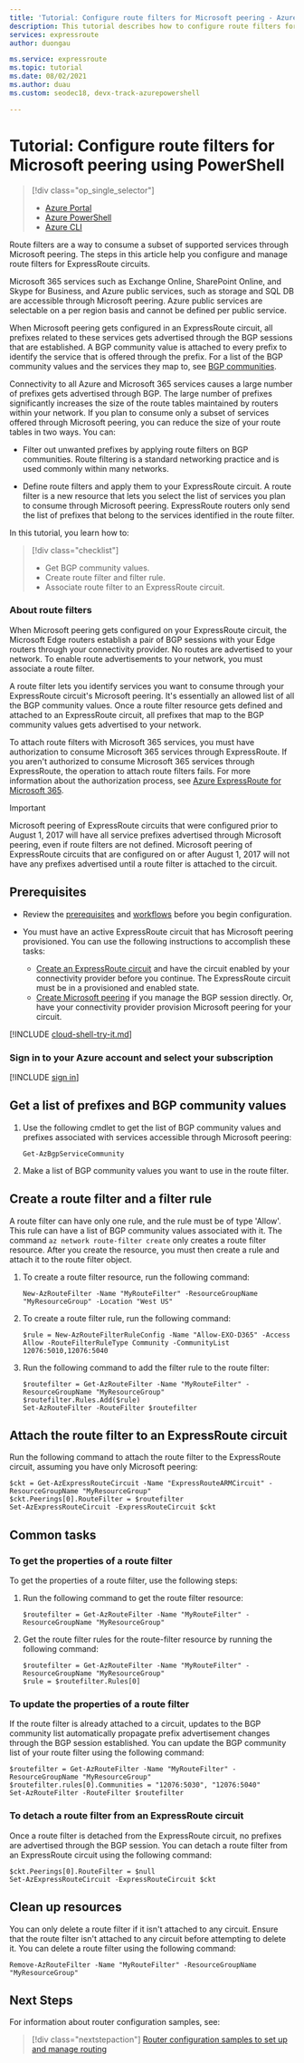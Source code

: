 ```yaml
---
title: 'Tutorial: Configure route filters for Microsoft peering - Azure PowerShell'
description: This tutorial describes how to configure route filters for Microsoft Peering using PowerShell.
services: expressroute
author: duongau

ms.service: expressroute
ms.topic: tutorial
ms.date: 08/02/2021
ms.author: duau
ms.custom: seodec18, devx-track-azurepowershell

---
```

# Tutorial: Configure route filters for Microsoft peering using PowerShell

> [!div class="op_single_selector"]
> * [Azure Portal](how-to-routefilter-portal.md)
> * [Azure PowerShell](how-to-routefilter-powershell.md)
> * [Azure CLI](how-to-routefilter-cli.md)
> 

Route filters are a way to consume a subset of supported services through Microsoft peering. The steps in this article help you configure and manage route filters for ExpressRoute circuits.

Microsoft 365 services such as Exchange Online, SharePoint Online, and Skype for Business, and Azure public services, such as storage and SQL DB are accessible through Microsoft peering. Azure public services are selectable on a per region basis and cannot be defined per public service.

When Microsoft peering gets configured in an ExpressRoute circuit, all prefixes related to these services gets advertised through the BGP sessions that are established. A BGP community value is attached to every prefix to identify the service that is offered through the prefix. For a list of the BGP community values and the services they  map to, see [BGP communities](expressroute-routing.md#bgp).

Connectivity to all Azure and Microsoft 365 services causes a large number of prefixes gets advertised through BGP. The large number of prefixes significantly increases the size of the route tables maintained by routers within your network. If you plan to consume only a subset of services offered through Microsoft peering, you can reduce the size of your route tables in two ways. You can:

* Filter out unwanted prefixes by applying route filters on BGP communities. Route filtering is a standard networking practice and is used commonly within many networks.

* Define route filters and apply them to your ExpressRoute circuit. A route filter is a new resource that lets you select the list of services you plan to consume through Microsoft peering. ExpressRoute routers only send the list of prefixes that belong to the services identified in the route filter.

In this tutorial, you learn how to:
> [!div class="checklist"]
> - Get BGP community values.
> - Create route filter and filter rule.
> - Associate route filter to an ExpressRoute circuit.

### <a name="about"></a>About route filters

When Microsoft peering gets configured on your ExpressRoute circuit, the Microsoft Edge routers establish a pair of BGP sessions with your Edge routers through your connectivity provider. No routes are advertised to your network. To enable route advertisements to your network, you must associate a route filter.

A route filter lets you identify services you want to consume through your ExpressRoute circuit's Microsoft peering. It's essentially an allowed list of all the BGP community values. Once a route filter resource gets defined and attached to an ExpressRoute circuit, all prefixes that map to the BGP community values gets advertised to your network.

To attach route filters with Microsoft 365 services, you must have authorization to consume Microsoft 365 services through ExpressRoute. If you aren't authorized to consume Microsoft 365 services through ExpressRoute, the operation to attach route filters fails. For more information about the authorization process, see [Azure ExpressRoute for Microsoft 365](/microsoft-365/enterprise/azure-expressroute).

> [!IMPORTANT]
> Microsoft peering of ExpressRoute circuits that were configured prior to August 1, 2017 will have all service prefixes advertised through Microsoft peering, even if route filters are not defined. Microsoft peering of ExpressRoute circuits that are configured on or after August 1, 2017 will not have any prefixes advertised until a route filter is attached to the circuit.
> 
## Prerequisites

- Review the [prerequisites](expressroute-prerequisites.md) and [workflows](expressroute-workflows.md) before you begin configuration.

- You must have an active ExpressRoute circuit that has Microsoft peering provisioned. You can use the following instructions to accomplish these tasks:
  - [Create an ExpressRoute circuit](expressroute-howto-circuit-arm.md) and have the circuit enabled by your connectivity provider before you continue. The ExpressRoute circuit must be in a provisioned and enabled state.
  - [Create Microsoft peering](expressroute-circuit-peerings.md) if you manage the BGP session directly. Or, have your connectivity provider provision Microsoft peering for your circuit.
  
[!INCLUDE [cloud-shell-try-it.md](../../includes/cloud-shell-try-it.md)]

### Sign in to your Azure account and select your subscription

[!INCLUDE [sign in](../../includes/expressroute-cloud-shell-connect.md)]

## <a name="prefixes"></a> Get a list of prefixes and BGP community values

1. Use the following cmdlet to get the list of BGP community values and prefixes associated with services accessible through Microsoft peering:

    ```azurepowershell-interactive
    Get-AzBgpServiceCommunity
    ```

1. Make a list of BGP community values you want to use in the route filter.

## <a name="filter"></a>Create a route filter and a filter rule

A route filter can have only one rule, and the rule must be of type 'Allow'. This rule can have a list of BGP community values associated with it. The command `az network route-filter create` only creates a route filter resource. After you create the resource, you must then create a rule and attach it to the route filter object.

1. To create a route filter resource, run the following command:

    ```azurepowershell-interactive
    New-AzRouteFilter -Name "MyRouteFilter" -ResourceGroupName "MyResourceGroup" -Location "West US"
    ```

1. To create a route filter rule, run the following command:
 
    ```azurepowershell-interactive
    $rule = New-AzRouteFilterRuleConfig -Name "Allow-EXO-D365" -Access Allow -RouteFilterRuleType Community -CommunityList 12076:5010,12076:5040
    ```

1. Run the following command to add the filter rule to the route filter:
 
    ```azurepowershell-interactive
    $routefilter = Get-AzRouteFilter -Name "MyRouteFilter" -ResourceGroupName "MyResourceGroup"
    $routefilter.Rules.Add($rule)
    Set-AzRouteFilter -RouteFilter $routefilter
    ```

## <a name="attach"></a>Attach the route filter to an ExpressRoute circuit

Run the following command to attach the route filter to the ExpressRoute circuit, assuming you have only Microsoft peering:

```azurepowershell-interactive
$ckt = Get-AzExpressRouteCircuit -Name "ExpressRouteARMCircuit" -ResourceGroupName "MyResourceGroup"
$ckt.Peerings[0].RouteFilter = $routefilter 
Set-AzExpressRouteCircuit -ExpressRouteCircuit $ckt
```

## <a name="tasks"></a>Common tasks

### <a name="getproperties"></a>To get the properties of a route filter

To get the properties of a route filter, use the following steps:

1. Run the following command to get the route filter resource:

   ```azurepowershell-interactive
   $routefilter = Get-AzRouteFilter -Name "MyRouteFilter" -ResourceGroupName "MyResourceGroup"
   ```
2. Get the route filter rules for the route-filter resource by running the following command:

   ```azurepowershell-interactive
   $routefilter = Get-AzRouteFilter -Name "MyRouteFilter" -ResourceGroupName "MyResourceGroup"
   $rule = $routefilter.Rules[0]
   ```

### <a name="updateproperties"></a>To update the properties of a route filter

If the route filter is already attached to a circuit, updates to the BGP community list automatically propagate prefix advertisement changes through the BGP session established. You can update the BGP community list of your route filter using the following command:

```azurepowershell-interactive
$routefilter = Get-AzRouteFilter -Name "MyRouteFilter" -ResourceGroupName "MyResourceGroup"
$routefilter.rules[0].Communities = "12076:5030", "12076:5040"
Set-AzRouteFilter -RouteFilter $routefilter
```

### <a name="detach"></a>To detach a route filter from an ExpressRoute circuit

Once a route filter is detached from the ExpressRoute circuit, no prefixes are advertised through the BGP session. You can detach a route filter from an ExpressRoute circuit using the following command:
  
```azurepowershell-interactive
$ckt.Peerings[0].RouteFilter = $null
Set-AzExpressRouteCircuit -ExpressRouteCircuit $ckt
```

## Clean up resources

You can only delete a route filter if it isn't attached to any circuit. Ensure that the route filter isn't attached to any circuit before attempting to delete it. You can delete a route filter using the following command:

```azurepowershell-interactive
Remove-AzRouteFilter -Name "MyRouteFilter" -ResourceGroupName "MyResourceGroup"
```

## Next Steps

For information about router configuration samples, see:

> [!div class="nextstepaction"]
> [Router configuration samples to set up and manage routing](expressroute-config-samples-routing.md)
